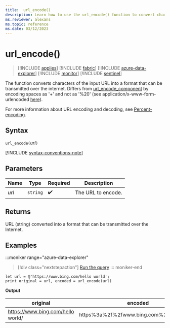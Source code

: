 ```yaml
---
title:  url_encode()
description: Learn how to use the url_encode() function to convert characters of the input URL into a transmittable format.
ms.reviewer: alexans
ms.topic: reference
ms.date: 03/12/2023
---
```

# url_encode()

> [!INCLUDE [applies](../includes/applies-to-version/applies.md)] [!INCLUDE [fabric](../includes/applies-to-version/fabric.md)] [!INCLUDE [azure-data-explorer](../includes/applies-to-version/azure-data-explorer.md)] [!INCLUDE [monitor](../includes/applies-to-version/monitor.md)] [!INCLUDE [sentinel](../includes/applies-to-version/sentinel.md)]

The function converts characters of the input URL into a format that can be transmitted over the internet.
Differs from [url_encode_component](url-encode-component-function.md) by encoding spaces as '+' and not as '%20' (see application/x-www-form-urlencoded [here](https://en.wikipedia.org/wiki/Percent-encoding)).

For more information about URL encoding and decoding, see [Percent-encoding](https://en.wikipedia.org/wiki/Percent-encoding).

## Syntax

`url_encode(`*url*`)`

[!INCLUDE [syntax-conventions-note](../includes/syntax-conventions-note.md)]

## Parameters

|Name|Type|Required|Description|
|--|--|--|--|
|*url*| `string` | :heavy_check_mark:|The URL to encode.|

## Returns

URL (string) converted into a format that can be transmitted over the Internet.

## Examples

:::moniker range="azure-data-explorer"
> [!div class="nextstepaction"]
> <a href="https://dataexplorer.azure.com/clusters/help/databases/Samples?query=H4sIAAAAAAAAA8tJLVEoLcpRsFVwUM8oKSkottLXLy8v10vKzEvXS87P1c9IzcnJVyjPL8pJUbfmKijKzCtRyC/KTM/MSwTpAurVUUjNS85PSU2BcOMhPA0gUxMAGwCJQ14AAAA=" target="_blank">Run the query</a>
::: moniker-end

```kusto
let url = @'https://www.bing.com/hello world';
print original = url, encoded = url_encode(url)
```

**Output**

|original|encoded|
|---|---|
|https://www.bing.com/hello world/|https%3a%2f%2fwww.bing.com%2fhello+world|
